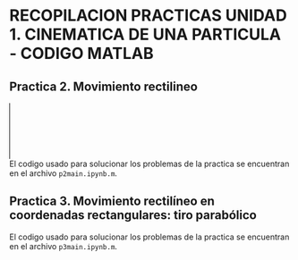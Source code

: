 # RECOPILACION PRACTICAS UNIDAD 1. CINEMATICA DE UNA PARTICULA - CODIGO MATLAB
## Practica 2. Movimiento rectilineo
<div style="width:1px;height:100px;background-color:black;"></div>
El codigo usado para solucionar los problemas de la practica se encuentran en el archivo <code>p2main.ipynb.m</code>.

## Practica 3. Movimiento rectilíneo en coordenadas rectangulares: tiro parabólico
El codigo usado para solucionar los problemas de la practica se encuentran en el archivo <code>p3main.ipynb.m</code>.
